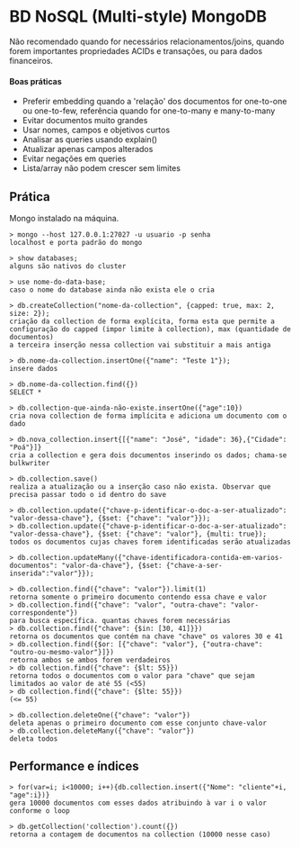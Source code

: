 # BD NoSQL (Multi-style) MongoDB

Não recomendado quando for necessários relacionamentos/joins, quando forem importantes propriedades ACIDs e transações, ou para dados financeiros.

#### Boas práticas

- Preferir embedding quando a 'relação' dos documentos for one-to-one ou one-to-few, referência quando for one-to-many e many-to-many
- Evitar documentos muito grandes
- Usar nomes, campos e objetivos curtos
- Analisar as queries usando explain()
- Atualizar apenas campos alterados
- Evitar negações em queries
- Lista/array não podem crescer sem limites

## Prática

Mongo instalado na máquina.

~~~MongoDB
> mongo --host 127.0.0.1:27027 -u usuario -p senha
localhost e porta padrão do mongo

> show databases;
alguns são nativos do cluster

> use nome-do-data-base;
caso o nome do database ainda não exista ele o cria

> db.createCollection("nome-da-collection", {capped: true, max: 2, size: 2});
criação da collection de forma explícita, forma esta que permite a configuração do capped (impor limite à collection), max (quantidade de documentos)
a terceira inserção nessa collection vai substituir a mais antiga

> db.nome-da-collection.insertOne({"name": "Teste 1"});
insere dados

> db.nome-da-collection.find({})
SELECT *

> db.collection-que-ainda-não-existe.insertOne({"age":10})
cria nova collection de forma implícita e adiciona um documento com o dado

> db.nova_collection.insert{[{"name": "José", "idade": 36},{"Cidade": "Poá"}]}
cria a collection e gera dois documentos inserindo os dados; chama-se bulkwriter

> db.collection.save()
realiza a atualização ou a inserção caso não exista. Observar que precisa passar todo o id dentro do save

> db.collection.update({"chave-p-identificar-o-doc-a-ser-atualizado": "valor-dessa-chave"}, {$set: {"chave": "valor"}});
> db.collection.update({"chave-p-identificar-o-doc-a-ser-atualizado": "valor-dessa-chave"}, {$set: {"chave": "valor"}, {multi: true});
todos os documentos cujas chaves forem identificadas serão atualizadas

> db.collection.updateMany({"chave-identificadora-contida-em-varios-documentos": "valor-da-chave"}, {$set: {"chave-a-ser-inserida":"valor"}});

> db.collection.find({"chave": "valor"}).limit(1)
retorna somente o primeiro documento contendo essa chave e valor
> db.collection.find({"chave": "valor", "outra-chave": "valor-correspondente"})
para busca específica. quantas chaves forem necessárias
> db.collection.find({"chave": {$in: [30, 41]}})
retorna os documentos que contém na chave "chave" os valores 30 e 41
> db.collection.find({$or: [{"chave": "valor"}, {"outra-chave": "outro-ou-mesmo-valor"}]})
retorna ambos se ambos forem verdadeiros
> db collection.find({"chave": {$lt: 55}})
retorna todos o documentos com o valor para "chave" que sejam limitados ao valor de até 55 (<55)
> db collection.find({"chave": {$lte: 55}})
(<= 55)

> db.collection.deleteOne({"chave": "valor"})
deleta apenas o primeiro documento com esse conjunto chave-valor
> db.collection.deleteMany({"chave": "valor"})
deleta todos
~~~

## Performance e índices

~~~MongoDB
> for(var=i; i<10000; i++){db.collection.insert({"Nome": "cliente"+i, "age":i})}
gera 10000 documentos com esses dados atribuindo à var i o valor conforme o loop

> db.getCollection('collection').count({})
retorna a contagem de documentos na collection (10000 nesse caso)
